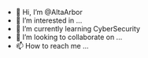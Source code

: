 - 👋 Hi, I’m @AltaArbor
- 👀 I’m interested in ...
- 🌱 I’m currently learning CyberSecurity
- 💞️ I’m looking to collaborate on ...
- 📫 How to reach me ...

<!---
AltaArbor/AltaArbor is a ✨ special ✨ repository because its `README.md` (this file) appears on your GitHub profile.
You can click the Preview link to take a look at your changes.
--->
